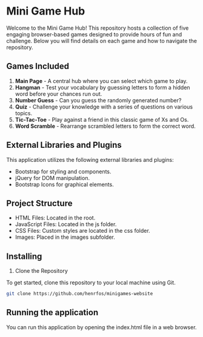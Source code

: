 # Mini Game Hub

Welcome to the Mini Game Hub! This repository hosts a collection of five engaging browser-based games designed to provide hours of fun and challenge. Below you will find details on each game and how to navigate the repository.

## Games Included

1. **Main Page** - A central hub where you can select which game to play.
2. **Hangman** - Test your vocabulary by guessing letters to form a hidden word before your chances run out.
3. **Number Guess** - Can you guess the randomly generated number?
4. **Quiz** - Challenge your knowledge with a series of questions on various topics.
5. **Tic-Tac-Toe** - Play against a friend in this classic game of Xs and Os.
6. **Word Scramble** - Rearrange scrambled letters to form the correct word.

## External Libraries and Plugins
This application utilizes the following external libraries and plugins:

* Bootstrap for styling and components.
* jQuery for DOM manipulation.
* Bootstrap Icons for graphical elements.

## Project Structure

* HTML Files: Located in the root.
* JavaScript Files: Located in the js folder.
* CSS Files: Custom styles are located in the css folder.
* Images: Placed in the images subfolder.
## Installing
1. Clone the Repository

To get started, clone this repository to your local machine using Git.

```bash
git clone https://github.com/henrfos/minigames-website
```

## Running the application

You can run this application by opening the index.html file in a web browser.



